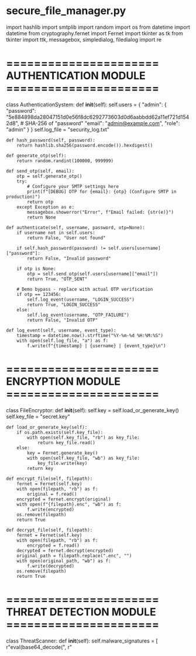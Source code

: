 # secure_file_manager.py
import hashlib
import smtplib
import random
import os
from datetime import datetime
from cryptography.fernet import Fernet
import tkinter as tk
from tkinter import ttk, messagebox, simpledialog, filedialog
import re

# ====================== AUTHENTICATION MODULE ======================
class AuthenticationSystem:
    def __init__(self):
        self.users = {
            "admin": {
                "password": "5e884898da28047151d0e56f8dc6292773603d0d6aabbdd62a11ef721d1542d8",  # SHA-256 of "password"
                "email": "admin@example.com",
                "role": "admin"
            }
        }
        self.log_file = "security_log.txt"

    def hash_password(self, password):
        return hashlib.sha256(password.encode()).hexdigest()

    def generate_otp(self):
        return random.randint(100000, 999999)

    def send_otp(self, email):
        otp = self.generate_otp()
        try:
            # Configure your SMTP settings here
            print(f"[DEBUG] OTP for {email}: {otp} (Configure SMTP in production)")
            return otp
        except Exception as e:
            messagebox.showerror("Error", f"Email failed: {str(e)}")
            return None

    def authenticate(self, username, password, otp=None):
        if username not in self.users:
            return False, "User not found"
        
        if self.hash_password(password) != self.users[username]["password"]:
            return False, "Invalid password"
        
        if otp is None:
            otp = self.send_otp(self.users[username]["email"])
            return True, "OTP_SENT"
        
        # Demo bypass - replace with actual OTP verification
        if otp == 123456:
            self.log_event(username, "LOGIN_SUCCESS")
            return True, "LOGIN_SUCCESS"
        else:
            self.log_event(username, "OTP_FAILURE")
            return False, "Invalid OTP"

    def log_event(self, username, event_type):
        timestamp = datetime.now().strftime("%Y-%m-%d %H:%M:%S")
        with open(self.log_file, "a") as f:
            f.write(f"{timestamp} | {username} | {event_type}\n")

# ====================== ENCRYPTION MODULE ======================
class FileEncryptor:
    def __init__(self):
        self.key = self.load_or_generate_key()
        self.key_file = "secret.key"

    def load_or_generate_key(self):
        if os.path.exists(self.key_file):
            with open(self.key_file, "rb") as key_file:
                return key_file.read()
        else:
            key = Fernet.generate_key()
            with open(self.key_file, "wb") as key_file:
                key_file.write(key)
            return key

    def encrypt_file(self, filepath):
        fernet = Fernet(self.key)
        with open(filepath, "rb") as f:
            original = f.read()
        encrypted = fernet.encrypt(original)
        with open(f"{filepath}.enc", "wb") as f:
            f.write(encrypted)
        os.remove(filepath)
        return True

    def decrypt_file(self, filepath):
        fernet = Fernet(self.key)
        with open(filepath, "rb") as f:
            encrypted = f.read()
        decrypted = fernet.decrypt(encrypted)
        original_path = filepath.replace(".enc", "")
        with open(original_path, "wb") as f:
            f.write(decrypted)
        os.remove(filepath)
        return True

# ====================== THREAT DETECTION MODULE ======================
class ThreatScanner:
    def __init__(self):
        self.malware_signatures = [
            r"eval\(base64_decode\(",
            r"<script>malicious_code",
            r"rm -rf",
            r"DROP TABLE"
        ]

    def scan_file(self, filepath):
        try:
            with open(filepath, "r", encoding="utf-8") as f:
                content = f.read()
                for pattern in self.malware_signatures:
                    if re.search(pattern, content, re.IGNORECASE):
                        return False, f"Malware detected: {pattern}"
            return True, "File is clean"
        except UnicodeDecodeError:
            return False, "Suspicious binary file"

    def check_buffer_overflow(self, input_data, max_size=1024):
        if len(input_data) > max_size:
            return False, f"Input exceeds {max_size} bytes"
        return True, "Input validated"

# ====================== MAIN APPLICATION ======================
class SecureFileManager:
    def __init__(self, root):
        self.root = root
        self.root.title("Secure OS File Manager")
        self.auth = AuthenticationSystem()
        self.encryptor = FileEncryptor()
        self.scanner = ThreatScanner()
        self.current_user = None
        self.setup_login_ui()

    def setup_login_ui(self):
        self.clear_window()
        
        self.login_frame = ttk.Frame(self.root, padding="20")
        self.login_frame.pack()
        
        ttk.Label(self.login_frame, text="Username:").grid(row=0, column=0, pady=5)
        self.username_entry = ttk.Entry(self.login_frame)
        self.username_entry.grid(row=0, column=1, pady=5)
        
        ttk.Label(self.login_frame, text="Password:").grid(row=1, column=0, pady=5)
        self.password_entry = ttk.Entry(self.login_frame, show="*")
        self.password_entry.grid(row=1, column=1, pady=5)
        
        ttk.Button(self.login_frame, text="Login", command=self.handle_login).grid(row=2, columnspan=2, pady=10)

    def handle_login(self):
        username = self.username_entry.get()
        password = self.password_entry.get()
        
        success, msg = self.auth.authenticate(username, password)
        if success and msg == "OTP_SENT":
            otp = simpledialog.askinteger("2FA Verification", "Enter OTP sent to your email:")
            if otp:
                success, msg = self.auth.authenticate(username, password, otp)
        
        if success:
            self.current_user = username
            self.show_dashboard()
        else:
            messagebox.showerror("Login Failed", msg)

    def show_dashboard(self):
        self.clear_window()
        
        # Menu Bar
        menu = tk.Menu(self.root)
        self.root.config(menu=menu)
        
        file_menu = tk.Menu(menu, tearoff=0)
        menu.add_cascade(label="File", menu=file_menu)
        file_menu.add_command(label="Encrypt File", command=self.encrypt_file_dialog)
        file_menu.add_command(label="Decrypt File", command=self.decrypt_file_dialog)
        file_menu.add_separator()
        file_menu.add_command(label="Logout", command=self.setup_login_ui)
        
        # Status Bar
        self.status = ttk.Label(self.root, text=f"Logged in as: {self.current_user}", relief=tk.SUNKEN)
        self.status.pack(fill=tk.X, side=tk.BOTTOM, ipady=2)
        
        # Main Content
        ttk.Label(self.root, text="Secure File Operations", font=('Helvetica', 14)).pack(pady=10)
        
        scan_frame = ttk.LabelFrame(self.root, text="Threat Scan", padding="10")
        scan_frame.pack(pady=5, padx=10, fill=tk.X)
        ttk.Button(scan_frame, text="Scan File for Malware", command=self.scan_file_dialog).pack()

    def encrypt_file_dialog(self):
        filepath = filedialog.askopenfilename()
        if filepath:
            try:
                self.encryptor.encrypt_file(filepath)
                messagebox.showinfo("Success", "File encrypted successfully!")
            except Exception as e:
                messagebox.showerror("Error", f"Encryption failed: {str(e)}")

    def decrypt_file_dialog(self):
        filepath = filedialog.askopenfilename(filetypes=[("Encrypted files", "*.enc")])
        if filepath:
            try:
                self.encryptor.decrypt_file(filepath)
                messagebox.showinfo("Success", "File decrypted successfully!")
            except Exception as e:
                messagebox.showerror("Error", f"Decryption failed: {str(e)}")

    def scan_file_dialog(self):
        filepath = filedialog.askopenfilename()
        if filepath:
            clean, msg = self.scanner.scan_file(filepath)
            if clean:
                messagebox.showinfo("Scan Result", msg)
            else:
                messagebox.showerror("Threat Detected", msg)

    def clear_window(self):
        for widget in self.root.winfo_children():
            widget.destroy()

if __name__ == "__main__":
    root = tk.Tk()
    app = SecureFileManager(root)
    root.mainloop()
